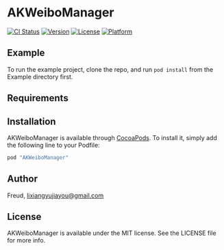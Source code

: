 # AKWeiboManager

[![CI Status](http://img.shields.io/travis/Freud/AKWeiboManager.svg?style=flat)](https://travis-ci.org/Freud/AKWeiboManager)
[![Version](https://img.shields.io/cocoapods/v/AKWeiboManager.svg?style=flat)](http://cocoapods.org/pods/AKWeiboManager)
[![License](https://img.shields.io/cocoapods/l/AKWeiboManager.svg?style=flat)](http://cocoapods.org/pods/AKWeiboManager)
[![Platform](https://img.shields.io/cocoapods/p/AKWeiboManager.svg?style=flat)](http://cocoapods.org/pods/AKWeiboManager)

## Example

To run the example project, clone the repo, and run `pod install` from the Example directory first.

## Requirements

## Installation

AKWeiboManager is available through [CocoaPods](http://cocoapods.org). To install
it, simply add the following line to your Podfile:

```ruby
pod "AKWeiboManager"
```

## Author

Freud, lixiangyujiayou@gmail.com

## License

AKWeiboManager is available under the MIT license. See the LICENSE file for more info.
